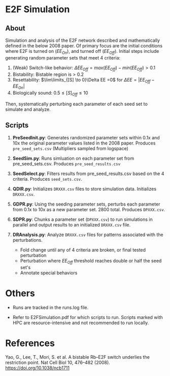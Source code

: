 
# E2F Simulation

## About
Simulation and analysis of the E2F network described and mathematically defined in the below 2008 paper. Of primary focus are the initial conditions where E2F is turned on ($EE_{On}$), and turned off ($EE_{Off}$). Initial steps include generating random parameter sets that meet 4 criteria:
1. (Weak) Switch-like behavior: $\Delta EE_{Off} = max(EE_{Off}) -min(EE_{Off}) > 0.1$
2. Bistability: Bistable region is > 0.2
3. Resettability: $\lim\limits_{[S] \to 0}\Delta EE =0$ for $\Delta EE=|EE_{Off} - EE_{On}|$
4. Biologically sound: $0.5\leq [S]_{Off}\leq10$

Then, systematically perturbing each parameter of each seed set to simulate and analyze.

## Scripts

1. **PreSeedInit.py**: Generates randomized parameter sets within 0.1x and 10x the original parameter values listed in the 2008 paper. Produces `pre_seed_sets.csv` (Multipliers sampled from logspace)

2. **SeedSim.py**: Runs simluation on each parameter set from pre_seed_sets.csv. Produces `pre_seed_results.csv`

3. **SeedSelect.py**: Filters results from pre_seed_results.csv based on the 4 criteria. Produces `seed_sets.csv`.

4. **QDIR.py**: Initializes `DRXXX.csv` files to store simulation data. Initializes `DRXXX.csv`.

5. **GDPR.py**: Using the seeding parameter sets, perturbs each parameter from 0.1x to 10x as a new parameter set. 2800 total. Produces `DPXXX.csv`.

6. **SDPR.py**: Chunks a parameter set (`DPXXX.csv`) to run simulations in parallel and output results to an initialized `DRXXX.csv` file.

7. **DRAnalysis.py**: Analyze `DRXXX.csv` files for patterns associated with the perturbations. 
	* Fold change until any of 4 criteria are broken, or final tested perturbation
	* Perturbation where $EE_{Off}$ threshold reaches double or half the seed set's
	* Annotate special behaviors

# Others
* Runs are tracked in the runs.log file.

* Refer to E2FSimulation.pdf for which scripts to run. Scripts marked with HPC are resource-intensive and not recommended to run locally.

# References
Yao, G., Lee, T., Mori, S. et al. A bistable Rb–E2F switch underlies the restriction point. Nat Cell Biol 10, 476–482 (2008). https://doi.org/10.1038/ncb1711
